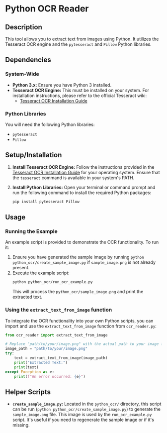 # Python OCR Reader

## Description
This tool allows you to extract text from images using Python. It utilizes the Tesseract OCR engine and the `pytesseract` and `Pillow` Python libraries.

## Dependencies

### System-Wide
*   **Python 3.x:** Ensure you have Python 3 installed.
*   **Tesseract OCR Engine:** This must be installed on your system. For installation instructions, please refer to the official Tesseract wiki:
    *   [Tesseract OCR Installation Guide](https://github.com/tesseract-ocr/tesseract/wiki)

### Python Libraries
You will need the following Python libraries:
*   `pytesseract`
*   `Pillow`

## Setup/Installation

1.  **Install Tesseract OCR Engine:**
    Follow the instructions provided in the [Tesseract OCR Installation Guide](https://github.com/tesseract-ocr/tesseract/wiki) for your operating system. Ensure that the `tesseract` command is available in your system's PATH.

2.  **Install Python Libraries:**
    Open your terminal or command prompt and run the following command to install the required Python packages:
    ```bash
    pip install pytesseract Pillow
    ```

## Usage

### Running the Example
An example script is provided to demonstrate the OCR functionality. To run it:
1.  Ensure you have generated the sample image by running `python python_ocr/create_sample_image.py` if `sample_image.png` is not already present.
2.  Execute the example script:
    ```bash
    python python_ocr/run_ocr_example.py
    ```
    This will process the `python_ocr/sample_image.png` and print the extracted text.

### Using the `extract_text_from_image` function
To integrate the OCR functionality into your own Python scripts, you can import and use the `extract_text_from_image` function from `ocr_reader.py`:

```python
from ocr_reader import extract_text_from_image

# Replace "path/to/your/image.png" with the actual path to your image file
image_path = "path/to/your/image.png" 
try:
    text = extract_text_from_image(image_path)
    print("Extracted Text:")
    print(text)
except Exception as e:
    print(f"An error occurred: {e}")

```

## Helper Scripts

*   **`create_sample_image.py`:**
    Located in the `python_ocr/` directory, this script can be run (`python python_ocr/create_sample_image.py`) to generate the `sample_image.png` file. This image is used by the `run_ocr_example.py` script. It's useful if you need to regenerate the sample image or if it's missing.
